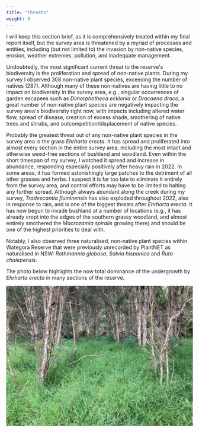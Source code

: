 ```yaml
---
title: "Threats"
weight: 9
---
```


I will keep this section brief, as it is comprehensively treated within my final report itself, but the survey area is threatened by a myriad of processes and entities, including (but not limited to) the invasion by non-native species, erosion, weather extremes, pollution, and inadequate management. 

Undoubtedly, the most significant current threat to the reserve's biodiversity is the proliferation and spread of non-native plants. During my survey I observed 308 non-native plant species, exceeding the number of natives (287). Although many of these non-natives are having little to no impact on biodiversity in the survey area, e.g., singular occurrences of garden escapees such as *Dimorphotheca ecklonia* or *Dracaena draco*, a great number of non-native plant species are negatively impacting the survey area's biodiversity right now, with impacts including altered water flow, spread of disease, creation of excess shade, smothering of native trees and shrubs, and outcompetition/displacement of native species. 

Probably the greatest threat out of any non-native plant species in the survey area is the grass *Ehrharta erecta*. It has spread and proliferated into almost every section in the entire survey area, including the most intact and otherwise weed-free sections of bushland and woodland. Even within the short timespan of my survey, I watched it spread and increase in abundance, responding especially positively after heavy rain in 2022. In some areas, it has formed astonishingly large patches to the detriment of all other grasses and herbs. I suspect it is far too late to eliminate it entirely from the survey area, and control efforts may have to be limited to halting any further spread. Although always abundant along the creek during my survey, *Tradescantia fluminensis* has also exploded throughout 2022, also in response to rain, and is one of the biggest threats after *Ehrharta erecta*. It has now begun to invade bushland at a number of locations (e.g., it has already crept into the edges of the southern grassy woodland, and almost entirely smothered the *Macrozamia spiralis* growing there) and should be one of the highest priorities to deal with.

Notably, I also observed three naturalised, non-native plant species within Wategora Reserve that were previously unrecorded by PlantNET as naturalised in NSW: *Rothmannia globosa*, *Salvia hispanica* and *Ruta chalepensis*. 

The photo below highlights the now total dominance of the undergrowth by *Ehrharta erecta* in many sections of the reserve.

![](grass.jpg)